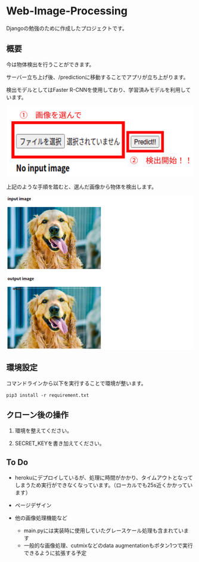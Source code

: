 # Web-Image-Processing

Djangoの勉強のために作成したプロジェクトです。

## 概要

今は物体検出を行うことができます。

サーバー立ち上げ後、/predictionに移動することでアプリが立ち上がります。

検出モデルとしてはFaster R-CNNを使用しており、学習済みモデルを利用しています。

![od](./images/od.png)

上記のような手順を踏むと、選んだ画像から物体を検出します。

![od_result](./images/od_result.png)

## 環境設定

コマンドラインから以下を実行することで環境が整います。

```shell
pip3 install -r requirement.txt
```

## クローン後の操作

1. 環境を整えてください。

2. SECRET_KEYを書き加えてください。

## To Do

* herokuにデプロイしているが、処理に時間がかかり、タイムアウトとなってしまうため実行ができなくなっています。（ローカルでも25s近くかかっています）

* ページデザイン
* 他の画像処理機能など
  * main.pyには実装時に使用していたグレースケール処理も含まれています
  * 一般的な画像処理、cutmixなどのdata augmentationもボタン1つで実行できるように拡張する予定

